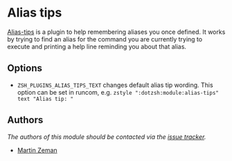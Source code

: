 Alias tips
==========

[Alias-tips][1] is a plugin to help remembering aliases you once defined. It works by trying to find an alias for the command you are currently trying to execute and printing a help line reminding you about that alias.

Options
-------

  - `ZSH_PLUGINS_ALIAS_TIPS_TEXT` changes default alias tip wording. This option can be set in runcom, e.g. `zstyle ":dotzsh:module:alias-tips" text "Alias tip: "`

Authors
-------

*The authors of this module should be contacted via the [issue tracker][2].*

  - [Martin Zeman](https://github.com/N4M3Z)

[1]: https://github.com/djui/alias-tips
[2]: https://github.com/N4M3Z/dotzsh/issues
